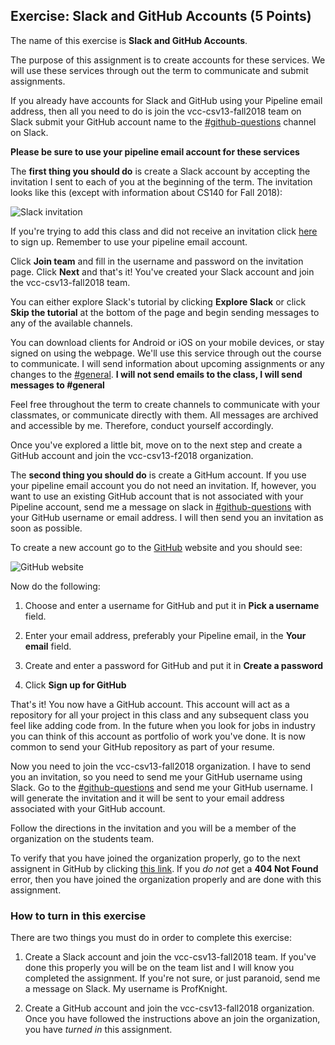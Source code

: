 ## Exercise: Slack and GitHub Accounts (5 Points)

The name of this exercise is **Slack and GitHub Accounts**.

The purpose of this assignment is to create accounts for these services. We will use these services through out the term to communicate and submit assignments.

If you already have accounts for Slack and GitHub using your Pipeline email address, then all you need to do is join the vcc-csv13-fall2018 team on Slack submit your GitHub account name to the [#github-questions](https://vcc-csv13-fall2018.slack.com/messages/github-questions) channel on Slack.

**Please be sure to use your pipeline email account for these services**

The **first thing you should do** is create a Slack account by accepting the invitation I sent to each of you at the beginning of the term. The invitation looks like this (except with information about CS140 for Fall 2018):

![Slack invitation](https://github.com/sbcc-cs140-fall2018/Course-Information/wiki/images/ex00/slack-invitation.png)

If you're trying to add this class and did not receive an invitation click [here](https://vcc-csv13-fall2018.slack.com/signup) to sign up. Remember to use your pipeline email account.

Click **Join team** and fill in the username and password on the invitation page. Click **Next** and that's it! You've created your Slack account and join the vcc-csv13-fall2018 team. 

You can either explore Slack's tutorial by clicking **Explore Slack** or click **Skip the tutorial** at the bottom of the page and begin sending messages to any of the available channels. 

You can download clients for Android or iOS on your mobile devices, or stay signed on using the webpage. We'll use this service through out the course to communicate. I will send information about upcoming assignments or any changes to the [#general](https://vcc-csv13-fall2018.slack.com/messages/general). **I will not send emails to the class, I will send messages to #general**

Feel free throughout the term to create channels to communicate with your classmates, or communicate directly with them. All messages are archived and accessible by me. Therefore, conduct yourself accordingly. 

Once you've explored a little bit, move on to the next step and create a GitHub account and join the vcc-csv13-f2018 organization.

The **second thing you should do** is create a GitHum account. If you use your pipeline email account you do not need an invitation. If, however, you want to use an existing GitHub account that is not associated with your Pipeline account, send me a message on slack in [#github-questions](https://vcc-csv13-fall2018.slack.com/messages/github-questions) with your GitHub username or email address. I will then send you an invitation as soon as possible.

To create a new account go to the [GitHub](http://www.github.com) website and you should see:

![GitHub website](https://github.com/sbcc-cs140-fall2018/Course-Information/wiki/images/ex00/github-signup.png)

Now do the following:

1. Choose and enter a username for GitHub and put it in **Pick a username** field.

2. Enter your email address, preferably your Pipeline email, in the **Your email** field.

3. Create and enter a password for GitHub and put it in **Create a password**

4. Click **Sign up for GitHub**

That's it! You now have a GitHub account. This account will act as a repository for all your project in this class and any subsequent class you feel like adding code from. In the future when you look for jobs in industry you can think of this account as portfolio of work you've done. It is now common to send your GitHub repository as part of your resume.

Now you need to join the vcc-csv13-fall2018 organization. I have to send you an invitation, so you need to send me your GitHub username using Slack. Go to the [#github-questions](https://vcc-csv13-fall2018.slack.com/messages/github-questions) and send me your GitHub username. I will generate the invitation and it will be sent to your email address associated with your GitHub account.

Follow the directions in the invitation and you will be a member of the organization on the students team. 

To verify that you have joined the organization properly, go to the next assignent in GitHub by clicking [this link](https://github.com/vcc-csv13-fall2018/csv13-ex01-helloworld). If you _do not_ get a **404 Not Found** error, then you have joined the organization properly and are done with this assignment.

### How to turn in this exercise

There are two things you must do in order to complete this exercise:

1. Create a Slack account and join the vcc-csv13-fall2018 team. If you've done this properly you will be on the team list and I will know you completed the assignment. If you're not sure, or just paranoid, send me a message on Slack. My username is ProfKnight.

2. Create a GitHub account and join the vcc-csv13-fall2018 organization. Once you have followed the instructions above an join the organization, you have _turned in_ this assignment.

